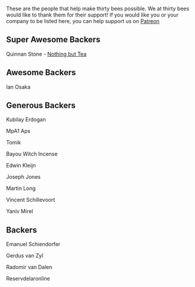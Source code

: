 
These are the people that help make thirty bees possible. We at thirty bees would like to thank them for their support! If you would like you or your company to be listed here, you can help support us on [Patreon](https://www.patreon.com/thirtybees)

## Super Awesome Backers

Quinnan Stone - [Nothing but Tea](https://nbtea.co.uk/)

## Awesome Backers

Ian Osaka

## Generous Backers

Kubilay Erdogan

MpA1 Aps

Tomik

Bayou Witch Incense

Edwin Kleijn

Joseph Jones

Martin Long

Vincent Schillevoort

Yaniv Mirel

## Backers

Emanuel Schiendorfer

Gerdus van Zyl

Radomir van Dalen

Reservdelaronline